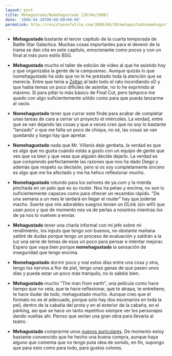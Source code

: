 ```yaml
---
layout: post
title: Mehagustado/Nomehagustado [20/04/2008]
date: '2008-04-20T00:00:00+00:00'
permalink: http://resistancefutile.com/2008/04/20/mehagustadonomehagustado-20042008/
---
```

- <strong>Mehagustado</strong> bastante el tercer capítulo de la cuarta temporada de Battle Star Galactica. Muchas cosas importantes para el devenir de la trama se dan cita en este capítulo, emocionante como pocos y con un final al más puro estilo BSG.

- <strong>Mehagustado</strong> mucho el taller de edición de vídeo al que he asistido hoy y que organizaba la gente de la campusmac. Aunque quizás lo que nomehagustado ha sido que no le he prestado toda la atención que se merecía. Entre que tenía a <a href="http://lordzoltan.gafapasta.com/">Zoltan</a> al lado todo el rato incordiando xD y que había temas un poco difíciles de asimilar, no lo he exprimido al máximo. Sí para pillar lo más básico de Final Cut, pero tampoco me quedo con algo suficientemente sólido como para que pueda lanzarme al vacío.

- <strong>Nomehagustado</strong> tener que currar este finde para acabar de completar unas tareas de cara a cerrar un proyecto el miércoles. La verdad, entre que se van dejando las cosas y que a veces creo que no soy lo bastante "lanzado" o que me falta un poco de chispa, no sé, las cosas se van quedando y luego hay que apretar. 

- <strong>Nomehagustado</strong> nada que Mr. Villanis deje genbeta, la verdad es que es algo que no gusta cuando estás a gusto con un equipo de gente que ves que va bien y que veas que alguien decide dejarlo. La verdad es que comprendo perfectamente las razones que nos ha dado Diego y además que respeto su decisión, pero si os soy completamente sincero es algo que me ha afectado y me ha hehco reflexionar mucho. 

- <strong>Nomehagustado</strong> rotundo para los señores de ya.com y la mierda pinchada en un palo que es su router. Nos ha petao y encima, no son lo suficientemente capaces como para ofrecer un recambio rápido. "De una semana a un mes le tardará en llegar el router" hay que joderse macho. Suerte que mis adorables suegros tenían un DLink (sin wifi) que usan poco y que de momento nos va de perlas a nosotros mientras los de ya nos lo vuelven a enviar.

- <strong>Mehagustado</strong> tener una charla informal con mi jefe sobre mi rendimiento, los inputs que tengo son buenos, no obstante mañana saldré de dudas porque tengo un proceso de evaluación y saldrán a la luz una serie de temas de esos un poco para pensar e intentar mejorar. Espero que vaya bien porque <strong>nomehagustado</strong> la sensación de inseguridad que tengo encima.

- <strong>Nomehagustado</strong> dormir poco y mal estos días entre una cosa y otra, tengo los nervios a flor de piel, tengo unas ganas de que pasen unos días y pueda estar un poco más tranquilo, no lo sabéis bien. 

- <strong>Mehagustado</strong> mucho "The man from earth", una película como hace tiempo que no veía, que te hace reflexionar, que te atrapa, te entretiene, te hace dudar de todo, mehagustado mucho. Aunque creo que el formato no es el adecuado, porque solo hay dos escenarios en toda la peli, dentro de la cabaña del prota y en el exterior de la cabaña, en el párking, así que se hace un tanto repetitivo siempre ver los personajes dando vueltas ahí. Pienso que serían una gran obra para llevarla al teatro.

- <strong>Mehagustado</strong> comprarme unos <a href="http://resistancefutile.com/2008/04/17/altec-lansing-uph306-ya-tocaba-renovar-auriculares/">nuevos auriculares</a>. De momento estoy bastante convencido que he hecho una buena compra, aunque haya alguno que comenta que no tengo puta idea de sonido, en fin, supongo que para esto como para todo, para gustos colores.
